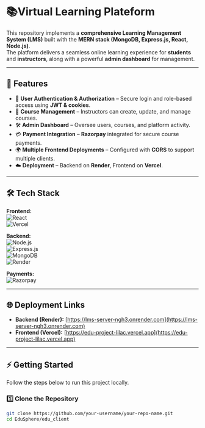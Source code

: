 # 📚Virtual Learning Plateform 

This repository implements a **comprehensive Learning Management System (LMS)** built with the **MERN stack (MongoDB, Express.js, React, Node.js)**.  
The platform delivers a seamless online learning experience for **students** and **instructors**, along with a powerful **admin dashboard** for management.  

---

## 🚀 Features

- 🔐 **User Authentication & Authorization** – Secure login and role-based access using **JWT & cookies**.  
- 📘 **Course Management** – Instructors can create, update, and manage courses.  
- 🛠️ **Admin Dashboard** – Oversee users, courses, and platform activity.  
- 💳 **Payment Integration** – **Razorpay** integrated for secure course payments.  
- 🌍 **Multiple Frontend Deployments** – Configured with **CORS** to support multiple clients.  
- ☁️ **Deployment** – Backend on **Render**, Frontend on **Vercel**.  

---

## 🛠️ Tech Stack

**Frontend:**  
![React](https://img.shields.io/badge/React-20232A?style=for-the-badge&logo=react&logoColor=61DAFB)  
![Vercel](https://img.shields.io/badge/Vercel-000000?style=for-the-badge&logo=vercel&logoColor=white)  

**Backend:**  
![Node.js](https://img.shields.io/badge/Node.js-43853D?style=for-the-badge&logo=node.js&logoColor=white)  
![Express.js](https://img.shields.io/badge/Express.js-404D59?style=for-the-badge)  
![MongoDB](https://img.shields.io/badge/MongoDB-4EA94B?style=for-the-badge&logo=mongodb&logoColor=white)  
![Render](https://img.shields.io/badge/Render-000000?style=for-the-badge&logo=render&logoColor=white)  

**Payments:**  
![Razorpay](https://img.shields.io/badge/Razorpay-02042B?style=for-the-badge&logo=razorpay&logoColor=3395FF)  

---

## 🌐 Deployment Links

- **Backend (Render):** [https://lms-server-ngh3.onrender.com](https://lms-server-ngh3.onrender.com)  
- **Frontend (Vercel):** [https://edu-project-lilac.vercel.app](https://edu-project-lilac.vercel.app)  

---

## ⚡ Getting Started

Follow the steps below to run this project locally.  

### 1️⃣ Clone the Repository
```bash
git clone https://github.com/your-username/your-repo-name.git
cd EduSphere/edu_client
